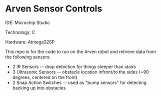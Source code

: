 # Arven Sensor Controls

IDE: Microchip Studio

Technology: C

Hardware: Atmega328P 

This repo is for the code to run on the Arven robot and retrieve data from the following sensors:

- 2 IR Sensors -- drop detection for things steeper than stairs
- 3 Ultrasonic Sensors -- obstacle location infront/to the sides (~90 degrees, centered on the front)
- 2 Snap Action Switches -- used as "bump sensors" for detecting backing up into obstacles